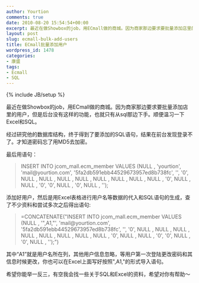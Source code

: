 ```yaml
---
author: Yourtion
comments: true
date: 2010-08-20 15:54:54+00:00
excerpt: 最近在做Showbox的job，用ECmall做的商城。因为商家那边要求要批量添加店里的用户，但是后台没有这样的功能，也就只有从sql那边下手。顺便温习一下Excel和SQL。
layout: post
slug: ecmall-bulk-add-users
title: ECmall批量添加用户
wordpress_id: 1478
categories:
- 康盛
tags:
- Ecmall
- SQL
---
```

{% include JB/setup %}

最近在做Showbox的job，用ECmall做的商城。因为商家那边要求要批量添加店里的用户，但是后台没有这样的功能，也就只有从sql那边下手。顺便温习一下Excel和SQL。

经过研究他的数据库结构，终于得到了要添加的SQL语句，结果在前台发现登录不了。才知道密码忘了用MD5去加密。

最后用语句：


<blockquote>INSERT INTO jcom_mall.ecm_member VALUES (NULL , 'yourtion', 'mail@yourtion.com', '5fa2db591ebb44529673957ed8b738fc', '', '0', NULL , NULL , NULL , NULL , NULL , NULL , NULL , NULL , '0', NULL , NULL , '0', '0', NULL , '0', NULL , '');</blockquote>


添加好用户，然后是用Excel表格进行用户名等数据的代入和SQL语句的生成，查了不少资料和尝试多次之后得出语句:


<blockquote>=CONCATENATE("INSERT INTO jcom_mall.ecm_member VALUES (NULL , '",A1,"', 'mail@yourtion.com', '5fa2db591ebb44529673957ed8b738fc', '', '0', NULL , NULL , NULL , NULL , NULL , NULL , NULL , NULL , '0', NULL , NULL , '0', '0', NULL , '0', NULL , '');")</blockquote>


其中“A1”就是用户名所在列，其他用户信息忽略，等用户第一次登陆更改密码和其信息时候更改，你也可以在Excel上面写好按照",A1,"的形式导入语句。

希望你能举一反三，有空我会找一些关于SQL和Excel的资料，希望对你有帮助～
